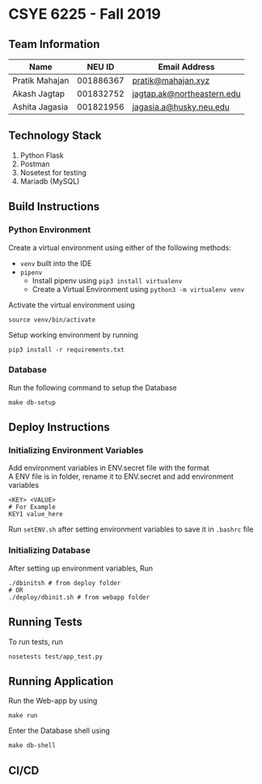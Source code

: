 # CSYE 6225 - Fall 2019

## Team Information

| Name | NEU ID | Email Address |
| --- | --- | --- |
| Pratik Mahajan | 001886367 | pratik@mahajan.xyz |
| Akash Jagtap | 001832752 | jagtap.ak@northeastern.edu |
| Ashita Jagasia | 001821956 | jagasia.a@husky.neu.edu |

## Technology Stack

1. Python Flask
2. Postman
3. Nosetest for testing
4. Mariadb (MySQL)

## Build Instructions
### Python Environment
Create a virtual environment using either of the following methods:
- `venv` built into the IDE
- `pipenv`
    - Install pipenv using `pip3 install virtualenv`
    - Create a Virtual Environment using `python3 -m virtualenv venv`

Activate the virtual environment using 
```
source venv/bin/activate
```

Setup working environment by running 
```
pip3 install -r requirements.txt
```

### Database
Run the following command to setup the Database

```shell script
make db-setup
```
## Deploy Instructions

### Initializing Environment Variables 
Add environment variables in ENV.secret file with the format <br/>
A ENV file is in folder, rename it to ENV.secret and add environment variables
```shell script
<KEY> <VALUE>
# For Example
KEY1 value_here
```

Run `setENV.sh` after setting environment variables to save it in `.bashrc` file

### Initializing Database
After setting up environment variables, Run 
```shell script
./dbinitsh # from deploy folder 
# OR
./deploy/dbinit.sh # from webapp folder
```

## Running Tests
To run tests, run
```shell script
nosetests test/app_test.py
```

## Running Application
Run the Web-app by using 
```shell script
make run
```

Enter the Database shell using 
```shell script
make db-shell
```

## CI/CD


